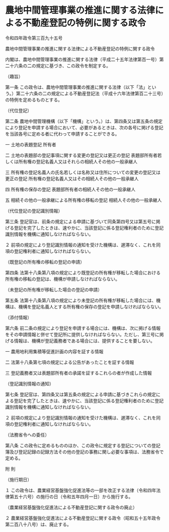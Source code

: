 # 農地中間管理事業の推進に関する法律による不動産登記の特例に関する政令

令和四年政令第三百九十五号

農地中間管理事業の推進に関する法律による不動産登記の特例に関する政令

内閣は、農地中間管理事業の推進に関する法律（平成二十五年法律第百一号）第二十六条の二の規定に基づき、この政令を制定する。

（趣旨）

第一条 この政令は、農地中間管理事業の推進に関する法律（以下「法」という。）第二十六条の二の規定による不動産登記法（平成十六年法律第百二十三号）の特例を定めるものとする。

（代位登記）

第二条 農地中間管理機構（以下「機構」という。）は、第四条又は第五条の規定により登記を申請する場合において、必要があるときは、次の各号に掲げる登記を当該各号に定める者に代わって申請することができる。

一 土地の表題登記 所有者

二 土地の表題部の登記事項に関する変更の登記又は更正の登記 表題部所有者若しくは所有権の登記名義人又はそれらの相続人その他の一般承継人

三 所有権の登記名義人の氏名若しくは名称又は住所についての変更の登記又は更正の登記 所有権の登記名義人又はその相続人その他の一般承継人

四 所有権の保存の登記 表題部所有者の相続人その他の一般承継人

五 相続その他の一般承継による所有権の移転の登記 相続人その他の一般承継人

（代位登記の登記識別情報）

第三条 登記官は、前条の規定による申請に基づいて同条第四号又は第五号に掲げる登記を完了したときは、速やかに、当該登記に係る登記権利者のために登記識別情報を機構に通知しなければならない。

２ 前項の規定により登記識別情報の通知を受けた機構は、遅滞なく、これを同項の登記権利者に通知しなければならない。

（既登記の所有権の移転の登記の申請）

第四条 法第十八条第八項の規定により既登記の所有権が移転した場合における所有権の移転の登記は、機構が申請しなければならない。

（未登記の所有権が移転した場合の登記の申請）

第五条 法第十八条第八項の規定により未登記の所有権が移転した場合には、機構は、機構を登記名義人とする所有権の保存の登記を申請しなければならない。

（添付情報）

第六条 前二条の規定により登記を申請する場合には、機構は、次に掲げる情報をその申請情報と併せて登記所に提供しなければならない。ただし、第三号に掲げる情報は、機構が登記義務者である場合には、提供することを要しない。

一 農用地利用集積等促進計画の内容を証する情報

二 法第十八条第七項の規定による公告があったことを証する情報

三 登記義務者又は表題部所有者の承諾を証するこれらの者が作成した情報

（登記識別情報の通知）

第七条 登記官は、第四条又は第五条の規定による申請に基づきこれらの規定による登記を完了したときは、速やかに、当該登記に係る登記権利者のために登記識別情報を機構に通知しなければならない。

２ 前項の規定により登記識別情報の通知を受けた機構は、遅滞なく、これを同項の登記権利者に通知しなければならない。

（法務省令への委任）

第八条 この政令に定めるもののほか、この政令に規定する登記についての登記簿及び登記記録の記録方法その他の登記の事務に関し必要な事項は、法務省令で定める。

附 則

（施行期日）

１ この政令は、農業経営基盤強化促進法等の一部を改正する法律（令和四年法律第五十六号）の施行の日（令和五年四月一日）から施行する。

（農業経営基盤強化促進法による不動産登記に関する政令の廃止）

２ 農業経営基盤強化促進法による不動産登記に関する政令（昭和五十五年政令第二百八十八号）は、廃止する。
